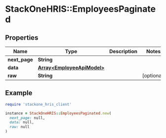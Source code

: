 # StackOneHRIS::EmployeesPaginated

## Properties

| Name | Type | Description | Notes |
| ---- | ---- | ----------- | ----- |
| **next_page** | **String** |  |  |
| **data** | [**Array&lt;EmployeeApiModel&gt;**](EmployeeApiModel.md) |  |  |
| **raw** | **String** |  | [optional] |

## Example

```ruby
require 'stackone_hris_client'

instance = StackOneHRIS::EmployeesPaginated.new(
  next_page: null,
  data: null,
  raw: null
)
```


